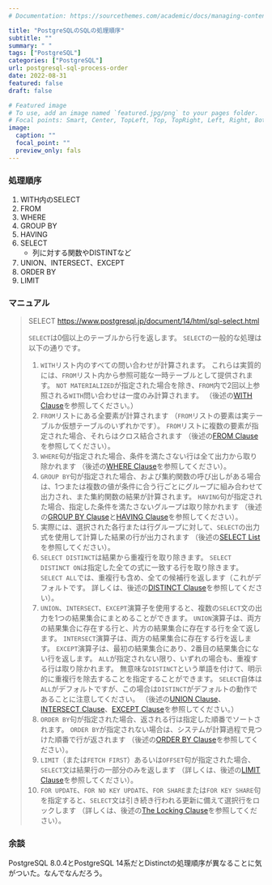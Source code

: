 ```yaml
---
# Documentation: https://sourcethemes.com/academic/docs/managing-content/

title: "PostgreSQLのSQLの処理順序"
subtitle: ""
summary: " "
tags: ["PostgreSQL"]
categories: ["PostgreSQL"]
url: postgresql-sql-process-order
date: 2022-08-31
featured: false
draft: false

# Featured image
# To use, add an image named `featured.jpg/png` to your pages folder.
# Focal points: Smart, Center, TopLeft, Top, TopRight, Left, Right, BottomLeft, Bottom, BottomRight.
image:
  caption: ""
  focal_point: ""
  preview_only: fals
---
```


### 処理順序

1. WITH内のSELECT
2. FROM
3. WHERE
4. GROUP BY
5. HAVING
6. SELECT
   - 列に対する関数やDISTINTなど
7. UNION、INTERSECT、EXCEPT
8. ORDER BY
9. LIMIT

### マニュアル

> SELECT https://www.postgresql.jp/document/14/html/sql-select.html
>
> `SELECT`は0個以上のテーブルから行を返します。 `SELECT`の一般的な処理は以下の通りです。
>
> 1. `WITH`リスト内のすべての問い合わせが計算されます。 これらは実質的には、`FROM`リスト内から参照可能な一時テーブルとして提供されます。 `NOT MATERIALIZED`が指定された場合を除き、`FROM`内で2回以上参照される`WITH`問い合わせは一度のみ計算されます。 （後述の[WITH Clause](https://www.postgresql.jp/document/14/html/sql-select.html#SQL-WITH)を参照してください。）
> 2. `FROM`リストにある全要素が計算されます （`FROM`リストの要素は実テーブルか仮想テーブルのいずれかです）。 `FROM`リストに複数の要素が指定された場合、それらはクロス結合されます （後述の[FROM Clause](https://www.postgresql.jp/document/14/html/sql-select.html#SQL-FROM)を参照してください）。
> 3. `WHERE`句が指定された場合、条件を満たさない行は全て出力から取り除かれます （後述の[WHERE Clause](https://www.postgresql.jp/document/14/html/sql-select.html#SQL-WHERE)を参照してください）。
> 4. `GROUP BY`句が指定された場合、および集約関数の呼び出しがある場合は、1つまたは複数の値が条件に合う行ごとにグループに組み合わせて出力され、また集約関数の結果が計算されます。 `HAVING`句が指定された場合、指定した条件を満たさないグループは取り除かれます （後述の[GROUP BY Clause](https://www.postgresql.jp/document/14/html/sql-select.html#SQL-GROUPBY)と[HAVING Clause](https://www.postgresql.jp/document/14/html/sql-select.html#SQL-HAVING)を参照してください）。
> 5. 実際には、選択された各行または行グループに対して、`SELECT`の出力式を使用して計算した結果の行が出力されます （後述の[SELECT List](https://www.postgresql.jp/document/14/html/sql-select.html#SQL-SELECT-LIST)を参照してください）。
> 6. `SELECT DISTINCT`は結果から重複行を取り除きます。 `SELECT DISTINCT ON`は指定した全ての式に一致する行を取り除きます。 `SELECT ALL`では、重複行も含め、全ての候補行を返します（これがデフォルトです。 詳しくは、後述の[DISTINCT Clause](https://www.postgresql.jp/document/14/html/sql-select.html#SQL-DISTINCT)を参照してください）。
> 7. `UNION`、`INTERSECT`、`EXCEPT`演算子を使用すると、複数の`SELECT`文の出力を1つの結果集合にまとめることができます。 `UNION`演算子は、両方の結果集合に存在する行と、片方の結果集合に存在する行を全て返します。 `INTERSECT`演算子は、両方の結果集合に存在する行を返します。 `EXCEPT`演算子は、最初の結果集合にあり、2番目の結果集合にない行を返します。 `ALL`が指定されない限り、いずれの場合も、重複する行は取り除かれます。 無意味な`DISTINCT`という単語を付けて、明示的に重複行を除去することを指定することができます。 `SELECT`自体は`ALL`がデフォルトですが、この場合は`DISTINCT`がデフォルトの動作であることに注意してください。 （後述の[UNION Clause](https://www.postgresql.jp/document/14/html/sql-select.html#SQL-UNION)、[INTERSECT Clause](https://www.postgresql.jp/document/14/html/sql-select.html#SQL-INTERSECT)、[EXCEPT Clause](https://www.postgresql.jp/document/14/html/sql-select.html#SQL-EXCEPT)を参照してください。）
> 8. `ORDER BY`句が指定された場合、返される行は指定した順番でソートされます。 `ORDER BY`が指定されない場合は、システムが計算過程で見つけた順番で行が返されます （後述の[ORDER BY Clause](https://www.postgresql.jp/document/14/html/sql-select.html#SQL-ORDERBY)を参照してください）。
> 9. `LIMIT`（または`FETCH FIRST`）あるいは`OFFSET`句が指定された場合、`SELECT`文は結果行の一部分のみを返します （詳しくは、後述の[LIMIT Clause](https://www.postgresql.jp/document/14/html/sql-select.html#SQL-LIMIT)を参照してください）。
> 10. `FOR UPDATE`、`FOR NO KEY UPDATE`、`FOR SHARE`または`FOR KEY SHARE`句を指定すると、`SELECT`文は引き続き行われる更新に備えて選択行をロックします （詳しくは、後述の[The Locking Clause](https://www.postgresql.jp/document/14/html/sql-select.html#SQL-FOR-UPDATE-SHARE)を参照してください）。

### 余談

PostgreSQL 8.0.4とPostgreSQL 14系だとDistinctの処理順序が異なることに気がついた。なんでなんだろう。
